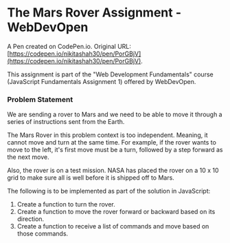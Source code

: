 # The Mars Rover Assignment - WebDevOpen

A Pen created on CodePen.io. Original URL: [https://codepen.io/nikitashah30/pen/PorGBjV](https://codepen.io/nikitashah30/pen/PorGBjV).

This assignment is part of the "Web Development Fundamentals" course (JavaScript Fundamentals Assignment 1) offered by WebDevOpen.


### Problem Statement

We are sending a rover to Mars and we need to be able to move it through a series of instructions sent from the Earth.

The Mars Rover in this problem context is too independent. Meaning, it cannot move and turn at the same time. For example, if the rover wants to move to the left, it's first move must be a turn, followed by a step forward as the next move.

Also, the rover is on a test mission. NASA has placed the rover on a 10 x 10 grid to make sure all is well before it is shipped off to Mars.

The following is to be implemented as part of the solution in JavaScript:
1. Create a function to turn the rover.
2. Create a function to move the rover forward or backward based on its direction.
3. Create a function to receive a list of commands and move based on those commands.

